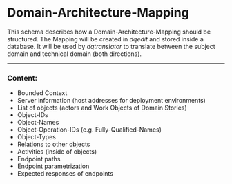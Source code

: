 # Domain-Architecture-Mapping 

This schema describes how a Domain-Architecture-Mapping should be structured.
The Mapping will be created in _dqedit_ and stored inside a database.
It will be used by _dqtranslator_ to translate between the subject domain
and technical domain (both directions).

---
### Content:

- Bounded Context
- Server information (host addresses for deployment environments)
- List of objects (actors and Work Objects of Domain Stories)
- Object-IDs
- Object-Names
- Object-Operation-IDs (e.g. Fully-Qualified-Names)
- Object-Types
- Relations to other objects
- Activities (inside of objects)
- Endpoint paths
- Endpoint parametrization
- Expected responses of endpoints